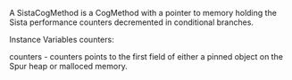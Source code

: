 A SistaCogMethod is a CogMethod with a pointer to memory holding the Sista performance counters decremented in conditional branches.

Instance Variables
	counters:		<pointer>

counters
	- counters points to the first field of either a pinned object on the Spur heap or malloced memory.
